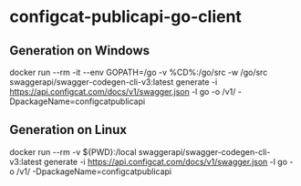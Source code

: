 # configcat-publicapi-go-client

## Generation on Windows
docker run --rm -it --env GOPATH=/go -v %CD%:/go/src -w /go/src swaggerapi/swagger-codegen-cli-v3:latest generate -i https://api.configcat.com/docs/v1/swagger.json -l go -o /v1/ -DpackageName=configcatpublicapi

## Generation on Linux
docker run --rm -v ${PWD}:/local swaggerapi/swagger-codegen-cli-v3:latest generate -i https://api.configcat.com/docs/v1/swagger.json -l go -o /v1/  -DpackageName=configcatpublicapi